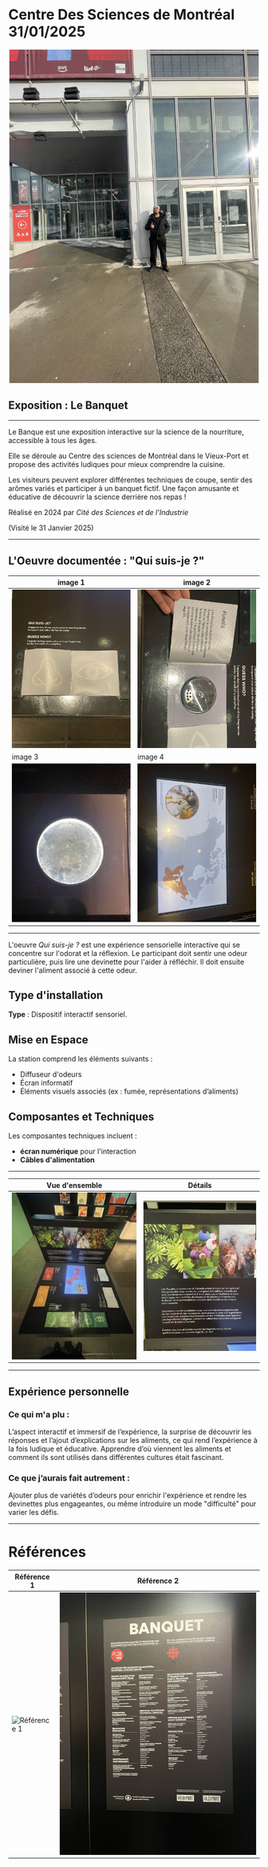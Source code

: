 # Centre Des Sciences de Montréal 31/01/2025

<p align="center">
  <img src="Photo/centre_image.jpg" alt="Centre ville" width="500">
</p>

## Exposition : Le Banquet

---
Le Banque est une exposition interactive sur la science de la nourriture, accessible à tous les âges.

Elle se déroule au Centre des sciences de Montréal dans le Vieux-Port et propose des activités ludiques pour mieux comprendre la cuisine.

Les visiteurs peuvent explorer différentes techniques de coupe, sentir des arômes variés et participer à un banquet fictif. Une façon amusante et éducative de découvrir la science derrière nos repas !

Réalisé en 2024 par *Cité des Sciences et de l'Industrie*

(Visité le 31 Janvier 2025)

---
## L'Oeuvre documentée : "Qui suis-je ?"

| image 1 | image 2 |
|----------|----------|
| ![Oeuvre 1](Photo/oeuvre_details_01.jpg) | ![Oeuvre 2](Photo/oeuvre_details_02.jpg) |
| image 3 | image 4 |
| ![Oeuvre 3](Photo/oeuvre_details_03.jpg) | ![Oeuvre 4](Photo/oeuvre_details_04.jpg) |

---


L'oeuvre  *Qui suis-je ?* est une expérience sensorielle interactive qui se concentre sur l'odorat et la réflexion. Le participant doit sentir une odeur particulière, puis lire une devinette pour l'aider à réfléchir. Il doit ensuite deviner l'aliment associé à cette odeur. 

## Type d'installation

**Type** : Dispositif interactif sensoriel.

## Mise en Espace

La station comprend les éléments suivants :
- Diffuseur d'odeurs
- Écran informatif
- Éléments visuels associés (ex : fumée, représentations d’aliments)

## Composantes et Techniques

Les composantes techniques incluent :
- **écran numérique** pour l'interaction
- **Câbles d'alimentation**

---

| Vue d'ensemble | Détails |
|----------|----------|
| ![Oeuvre 1](Photo/oeuvre_ensemble.jpg) | ![Oeuvre 2](Photo/oeuvre_text_02.jpg) |


---

## Expérience personnelle

### Ce qui m'a plu : 
L’aspect interactif et immersif de l’expérience, la surprise de découvrir les réponses et l’ajout d’explications sur les aliments, ce qui rend l’expérience à la fois ludique et éducative. 
Apprendre d’où viennent les aliments et comment ils sont utilisés dans différentes cultures était fascinant.
### Ce que j’aurais fait autrement : 
Ajouter plus de variétés d’odeurs pour enrichir l'expérience et rendre les devinettes plus engageantes, ou même introduire un mode "difficulté" pour varier les défis.

---

# Références


| Référence 1 | Référence 2 |
|-------------|-------------|
| ![Référence 1](Photo/references_01.jpg) | ![Référence 2](Photo/references_02.jpg) |





